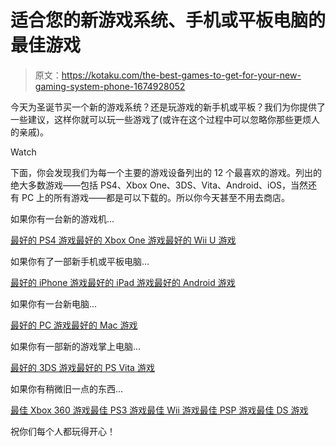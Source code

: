 # 适合您的新游戏系统、手机或平板电脑的最佳游戏

> 原文：<https://kotaku.com/the-best-games-to-get-for-your-new-gaming-system-phone-1674928052>

今天为圣诞节买一个新的游戏系统？还是玩游戏的新手机或平板？我们为你提供了一些建议，这样你就可以玩一些游戏了(或许在这个过程中可以忽略你那些更烦人的亲戚)。

Watch

下面，你会发现我们为每一个主要的游戏设备列出的 12 个最喜欢的游戏。列出的绝大多数游戏——包括 PS4、Xbox One、3DS、Vita、Android、iOS，当然还有 PC 上的所有游戏——都是可以下载的。所以你今天甚至不用去商店。

如果你有一台新的游戏机...

[最好的 PS4 游戏](https://kotaku.com/the-12-best-games-for-the-playstation-4-1500350643)[最好的 Xbox One 游戏](http://kotaku.com/the-best-games-for-the-xbox-one-1500422046)[最好的 Wii U 游戏](https://kotaku.com/the-12-best-games-for-the-wii-u-5971060?tag=the-bests)

如果你有了一部新手机或平板电脑...

[最好的 iPhone 游戏](https://kotaku.com/the-12-best-games-on-the-iphone-5878819)[最好的 iPad 游戏](https://kotaku.com/the-12-best-games-for-the-ipad-5878797)[最好的 Android 游戏](http://kotaku.com/the-12-best-games-for-android-5878879)

如果你有一台新电脑...

[最好的 PC 游戏](http://kotaku.com/the-12-best-games-on-pc-5878852)[最好的 Mac 游戏](https://kotaku.com/the-12-best-games-for-mac-5878890)

如果你有一部新的游戏掌上电脑...

[最好的 3DS 游戏](https://kotaku.com/the-12-best-games-for-3ds-and-2ds-5878903)[最好的 PS Vita 游戏](https://kotaku.com/the-12-best-games-for-the-playstation-vita-5886630)

如果你有稍微旧一点的东西...

[最佳 Xbox 360 游戏](https://kotaku.com/the-12-best-games-on-xbox-360-5878837)[最佳 PS3 游戏](https://kotaku.com/the-12-best-games-for-the-playstation-3-5877932)[最佳 Wii 游戏](http://kotaku.com/the-12-best-games-on-the-wii-5878845)[最佳 PSP 游戏](https://kotaku.com/the-12-best-games-on-psp-5878869)[最佳 DS 游戏](http://kotaku.com/the-12-best-games-for-the-ds-5878896)

祝你们每个人都玩得开心！